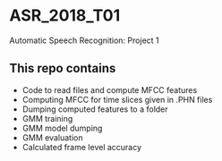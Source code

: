 # ASR_2018_T01
Automatic Speech Recognition: Project 1
## This repo contains
- Code to read files and compute MFCC features
- Computing MFCC for time slices given in .PHN files
- Dumping computed features to a folder
- GMM training
- GMM model dumping
- GMM evaluation
- Calculated frame level accuracy
